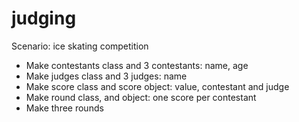 # judging

Scenario: ice skating competition

* Make contestants class and 3 contestants: name, age
* Make judges class and 3 judges: name
* Make score class and score object: value, contestant and judge
* Make round class, and object: one score per contestant
* Make three rounds
